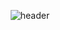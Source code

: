 <div align=center> 

![header](https://capsule-render.vercel.app/api?type=waving&color=A9D5F4&text=🧸%20pygame%20라이브러리를%20활용한%20게임%20만들기%20🧸%20&height=100&fontSize=35&animation=scaleIn)
  </div>
